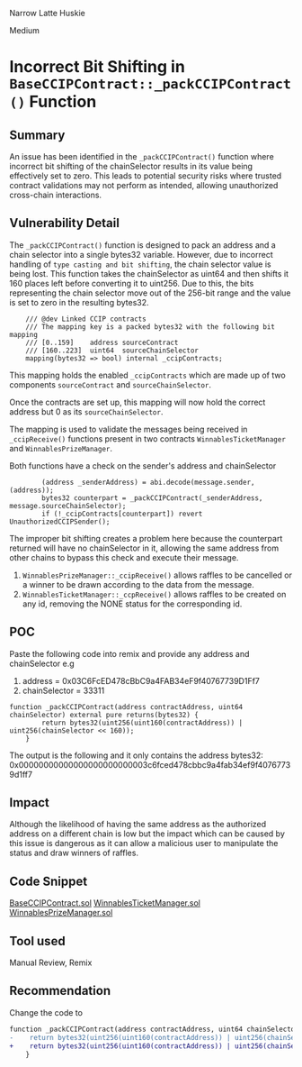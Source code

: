 Narrow Latte Huskie

Medium

# Incorrect Bit Shifting in `BaseCCIPContract::_packCCIPContract()` Function

## Summary

An issue has been identified in the `_packCCIPContract()` function where incorrect bit shifting of the chainSelector results in its value being effectively set to zero. This leads to potential security risks where trusted contract validations may not perform as intended, allowing unauthorized cross-chain interactions.

## Vulnerability Detail

The `_packCCIPContract()` function is designed to pack an address and a chain selector into a single bytes32 variable. However, due to incorrect handling of `type casting and bit shifting`, the chain selector value is being lost. This function takes the chainSelector as uint64 and then shifts it 160 places left before converting it to uint256. Due to this, the bits representing the chain selector move out of the 256-bit range and the value is set to zero in the resulting bytes32.

```solidity
    /// @dev Linked CCIP contracts
    /// The mapping key is a packed bytes32 with the following bit mapping
    /// [0..159]    address sourceContract
    /// [160..223]  uint64  sourceChainSelector
    mapping(bytes32 => bool) internal _ccipContracts;
```

This mapping holds the enabled `_ccipContracts` which are made up of two components `sourceContract` and `sourceChainSelector`.

Once the contracts are set up, this mapping will now hold the correct address but 0 as its `sourceChainSelector`. 

The mapping is used to validate the messages being received in `_ccipReceive()` functions present in two contracts `WinnablesTicketManager` and `WinnablesPrizeManager`. 

Both functions have a check on the sender's address and chainSelector
```solidity
        (address _senderAddress) = abi.decode(message.sender, (address));
        bytes32 counterpart = _packCCIPContract(_senderAddress, message.sourceChainSelector);
        if (!_ccipContracts[counterpart]) revert UnauthorizedCCIPSender();
```

The improper bit shifting creates a problem here because the counterpart returned will have no chainSelector in it, allowing the same address from other chains to bypass this check and execute their message. 

1. `WinnablesPrizeManager::_ccipReceive()` allows raffles to be cancelled or a winner to be drawn according to the data from the message.
2. `WinnablesTicketManager::_ccpReceive()` allows raffles to be created on any id, removing the NONE status for the corresponding id.

## POC

Paste the following code into remix and provide any address and chainSelector e.g
1. address = 0x03C6FcED478cBbC9a4FAB34eF9f40767739D1Ff7
2. chainSelector = 33311

```solidity
function _packCCIPContract(address contractAddress, uint64 chainSelector) external pure returns(bytes32) {
        return bytes32(uint256(uint160(contractAddress)) | uint256(chainSelector << 160));
    }
```

The output is the following and it only contains the address
bytes32: 0x00000000000000000000000003c6fced478cbbc9a4fab34ef9f40767739d1ff7

## Impact

Although the likelihood of having the same address as the authorized address on a different chain is low but the impact which can be caused by this issue is dangerous as it can allow a malicious user to manipulate the status and draw winners of raffles.

## Code Snippet

[BaseCCIPContract.sol](https://github.com/sherlock-audit/2024-08-winnables-raffles/blob/main/public-contracts/contracts/BaseCCIPContract.sol#L40-L44)
[WinnablesTicketManager.sol](https://github.com/sherlock-audit/2024-08-winnables-raffles/blob/main/public-contracts/contracts/WinnablesTicketManager.sol#L365-L388)
[WinnablesPrizeManager.sol](https://github.com/sherlock-audit/2024-08-winnables-raffles/blob/main/public-contracts/contracts/WinnablesPrizeManager.sol#L260-L278)

## Tool used

Manual Review, Remix

## Recommendation

Change the code to 

```diff
function _packCCIPContract(address contractAddress, uint64 chainSelector) internal pure returns(bytes32) {
-    return bytes32(uint256(uint160(contractAddress)) | uint256(chainSelector << 160));
+    return bytes32(uint256(uint160(contractAddress)) | uint256(chainSelector) << 160);  
    }
```